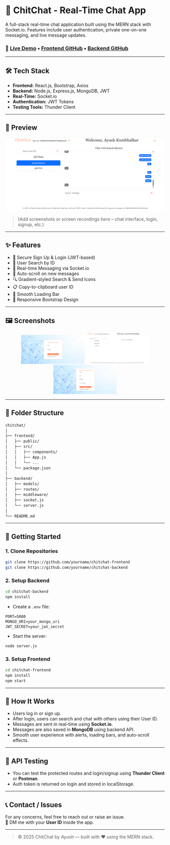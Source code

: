 
# 💬 ChitChat - Real-Time Chat App

A full-stack real-time chat application built using the MERN stack with Socket.io. Features include user authentication, private one-on-one messaging, and live message updates.

### 🔗 [Live Demo](#) • [Frontend GitHub](#) • [Backend GitHub](#)

---

## 🛠️ Tech Stack

- **Frontend:** React.js, Bootstrap, Axios
- **Backend:** Node.js, Express.js, MongoDB, JWT
- **Real-Time:** Socket.io
- **Authentication:** JWT Tokens
- **Testing Tools:** Thunder Client

---

## 📸 Preview

![App Preview](./screenshot/chat-preview.png)

> (Add screenshots or screen recordings here – chat interface, login, signup, etc.)

---

## ✨ Features

- 🔐 Secure Sign Up & Login (JWT-based)
- 👥 User Search by ID
- 💬 Real-time Messaging via Socket.io
- 🧠 Auto-scroll on new messages
- 🔍 Gradient-styled Search & Send Icons
- 📋 Copy-to-clipboard user ID
- 🚀 Smooth Loading Bar
- 📱 Responsive Bootstrap Design

---

## 🖼️ Screenshots

  <div align="center">
<img src="./screenshot/img1.png" width="200" />
<img src="./screenshot/img2.png" width="200" />
<img src="./screenshot/img3.png" width="200" />
</div>

---

## 📁 Folder Structure

```bash
chitchat/
│
├── frontend/
│   ├── public/
│   ├── src/
│   │   ├── components/
│   │   ├── App.js
│   │   └── ...
│   └── package.json
│
├── backend/
│   ├── models/
│   ├── routes/
│   ├── middleware/
│   ├── socket.js
│   └── server.js
│
└── README.md
```

---

## 🚀 Getting Started

### 1. Clone Repositories

```bash
git clone https://github.com/yourname/chitchat-frontend
git clone https://github.com/yourname/chitchat-backend
```

### 2. Setup Backend

```bash
cd chitchat-backend
npm install
```

- Create a `.env` file:

```env
PORT=5000
MONGO_URI=your_mongo_uri
JWT_SECRET=your_jwt_secret
```

- Start the server:

```bash
node server.js
```

### 3. Setup Frontend

```bash
cd chitchat-frontend
npm install
npm start
```

---

## 📌 How It Works

- Users log in or sign up.
- After login, users can search and chat with others using their User ID.
- Messages are sent in real-time using **Socket.io**.
- Messages are also saved in **MongoDB** using backend API.
- Smooth user experience with alerts, loading bars, and auto-scroll effects.

---

## 🧪 API Testing

- You can test the protected routes and login/signup using **Thunder Client** or **Postman**.
- Auth token is returned on login and stored in localStorage.

---

## 📞 Contact / Issues

For any concerns, feel free to reach out or raise an issue.  
💬 DM me with your **User ID** inside the app.

---



> © 2025 ChitChat by Ayush — built with ❤️ using the MERN stack.
